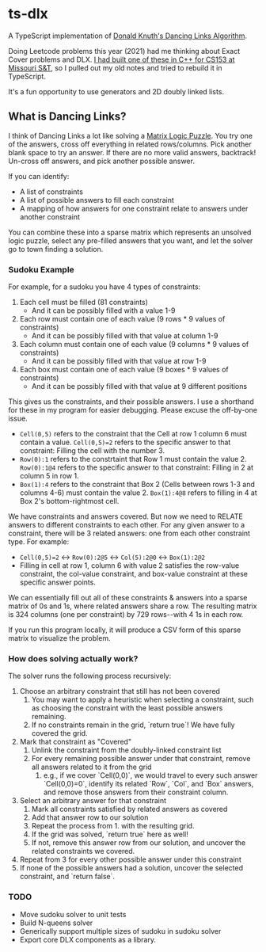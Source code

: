 # ts-dlx

A TypeScript implementation of [Donald Knuth's Dancing Links Algorithm](https://en.wikipedia.org/wiki/Dancing_Links).

Doing Leetcode problems this year (2021) had me thinking about Exact Cover problems and DLX. [I had built one of these in C++ for CS153 at Missouri S&T](https://github.com/ProdigySim/MST-CS/tree/main/cs153/assignment13), so I pulled out my old notes and tried to rebuild it in TypeScript.

It's a fun opportunity to use generators and 2D doubly linked lists.

## What is Dancing Links?

I think of Dancing Links a lot like solving a [Matrix Logic Puzzle](https://www.google.com/search?q=matrix+logic+puzzles&sxsrf=AOaemvJOOM2fzI3HX8H6Yr9RZYVJSHd1lQ:1635651321796&source=lnms&tbm=isch&sa=X&ved=2ahUKEwjxy4uA3PPzAhX0m2oFHVmDDJkQ_AUoAXoECAEQAw&biw=2256&bih=1345). You try one of the answers, cross off everything in related rows/columns. Pick another blank space to try an answer. If there are no more valid answers, backtrack! Un-cross off answers, and pick another possible answer.

If you can identify:

* A list of constraints
* A list of possible answers to fill each constraint
* A mapping of how answers for one constraint relate to answers under another constraint

You can combine these into a sparse matrix which represents an unsolved logic puzzle, select any pre-filled answers that you want, and let the solver go to town finding a solution.

### Sudoku Example 
For example, for a sudoku you have 4 types of constraints:

<ol>
<li>Each cell must be filled (81 constraints)
    <ul><li>And it can be possibly filled with a value 1-9</li></ul>
</li>
<li>Each row must contain one of each value (9 rows * 9 values of constraints)
  <ul><li>And it can be possibly filled with that value at column 1-9</li></ul>
  </li>
<li>Each column must contain one of each value (9 columns * 9 values of constraints)
  <ul><li>And it can be possibly filled with that value at row 1-9</li></ul>
  </li>
<li>Each box must contain one of each value (9 boxes * 9 values of constraints)
  <ul><li>And it can be possibly filled with that value at 9 different positions</li></ul>
  </li></ol>

This gives us the constraints, and their possible answers. I use a shorthand for these in my program for easier debugging. Please excuse the off-by-one issue.

* `Cell(0,5)` refers to the constraint that the Cell at row 1 column 6 must contain a value. `Cell(0,5)=2` refers to the specific answer to that constraint: Filling the cell with the number 3.
* `Row(0):1` refers to the constrtaint that Row 1 must contain the value 2. `Row(0):1@4` refers to the specific answer to that constraint: Filling in 2 at column 5 in row 1.
* `Box(1):4` refers to the constraint that Box 2 (Cells between rows 1-3 and columns 4-6) must contain the value 2. `Box(1):4@8` refers to filling in 4 at Box 2's bottom-rightmost cell.

We have constraints and answers covered. But now we need to RELATE answers to different constraints to each other. For any given answer to a constraint, there will be 3 related answers: one from each other constraint type. For example:

* `Cell(0,5)=2` <-> `Row(0):2@5` <-> `Col(5):2@0` <-> `Box(1):2@2`
* Filling in cell at row 1, column 6 with value 2 satisfies the row-value constraint, the col-value constraint, and box-value constraint at these specific answer points.

We can essentially fill out all of these constraints & answers into a sparse matrix of 0s and 1s, where related answers share a row. The resulting matrix is 324 columns (one per constraint) by 729 rows--with 4 1s in each row.

If you run this program locally, it will produce a CSV form of this sparse matrix to visualize the problem.

### How does solving actually work?
The solver runs the following process recursively:

<ol>
    <li>Choose an arbitrary constraint that still has not been covered
        <ol>
            <li>You may want to apply a heuristic when selecting a constraint, such as choosing the constraint with the least possible answers remaining.</li>
            <li>If no constraints remain in the grid, `return true`! We have fully covered the grid.</li>
        </ol>
    </li>
    <li>Mark that constraint as "Covered"
        <ol>
            <li>Unlink the constraint from the doubly-linked constraint list</li>
            <li>For every remaining possible answer under that constraint, remove all answers related to it from the grid
                <ol>
                    <li>e.g., if we cover `Cell(0,0)`, we would travel to every such answer `Cell(0,0)=0`, identify its related `Row`, `Col`, and `Box` answers, and remove those answers from their constraint column.</li>
                </ol>
            </li>
        </ol>
    </li>
    <li>Select an arbitrary answer for that constraint
        <ol>
            <li>Mark all constraints satisfied by related answers as covered</li>
            <li>Add that answer row to our solution</li>
            <li>Repeat the process from 1. with the resulting grid.</li>
            <li>If the grid was solved, `return true` here as well!</li>
            <li>If not, remove this answer row from our solution, and uncover the related constraints we covered.</li>
        </ol>
    </li>
    <li>Repeat from 3 for every other possible answer under this constraint</li>
    <li>If none of the possible answers had a solution, uncover the selected constraint, and `return false`.</li>
</ol>



### TODO

- Move sudoku solver to unit tests
- Build N-queens solver
- Generically support multiple sizes of sudoku in sudoku solver
- Export core DLX components as a library.
